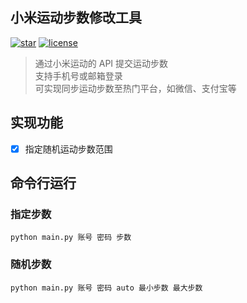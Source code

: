 ## 小米运动步数修改工具

[![star](https://img.shields.io/github/stars/myitmx/mimotion.svg?logo=github)](https://github.com/myitmx/mimotion)
[![license](https://img.shields.io/github/license/myitmx/mimotion)](https://github.com/myitmx/mimotion)

> 通过小米运动的 API 提交运动步数<br/>
> 支持手机号或邮箱登录<br/>
> 可实现同步运动步数至热门平台，如微信、支付宝等

## 实现功能

- [x] 指定随机运动步数范围

## 命令行运行
### 指定步数

```
python main.py 账号 密码 步数
```

### 随机步数

```
python main.py 账号 密码 auto 最小步数 最大步数
```


